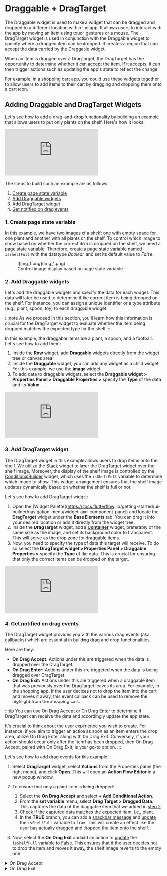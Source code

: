 # Draggable + DragTarget

The Draggable widget is used to make a widget that can be dragged and dropped to a different location within the app. It allows users to interact with the app by moving an item using touch gestures or a mouse. The DragTarget widget is used in conjunction with the Draggable widget to specify where a dragged item can be dropped. It creates a region that can accept the data carried by the Draggable widget.

When an item is dragged over a DragTarget, the DragTarget has the opportunity to determine whether it can accept the item. If it accepts, it can then trigger actions such as updating the app's state to reflect the change.

For example, in a shopping cart app, you could use these widgets together to allow users to add items to their cart by dragging and dropping them onto a cart icon.

## Adding Draggable and DragTarget Widgets

Let's see how to add a drag-and-drop functionality by building an example that allows users to put only plants on the shelf. Here's how it looks:

<div class="video-container"><iframe src="https://www.loom.
com/embed/68dcc413ad664a7e887e4e305aaec6c2?sid=59c1dcf4-2b71-4dd4-9f13-4cee933bcaf4" frameborder="0" allow="accelerometer; autoplay; clipboard-write; encrypted-media; gyroscope; picture-in-picture; web-share" referrerpolicy="strict-origin-when-cross-origin" allowfullscreen></iframe></div>


<p></p>

The steps to build such an example are as follows:

1. [Create page state variable](#1-create-page-state-variable)
5. [Add Draggable widgets](#2-add-draggable-widgets)
8. [Add DragTarget widget](#3-add-dragtarget-widget)
11. [Get notified on drag events](#4-get-notified-on-drag-events)

### 1. Create page state variable

In this example, we have two images of a shelf: one with empty space for one plant and another with all plants on the shelf. To control which image to show based on whether the correct item is dropped on the shelf, we need a [page state variable](/data-and-backend/state-management/page-state). Therefore, [create a page state variable](/data-and-backend/state-management/page-state#id-1.-creating-page-state-variable) named `isShelfFull` with the datatype *Boolean* and set its default value to *False*.

<figure>
    ![img_1.png](img_1.png)
  <figcaption class="centered-caption">Control image display based on page state variable</figcaption>
</figure>

### 2. Add Draggable widgets

Let's add the draggable widgets and specify the data for each widget. This data will later be used to determine if the correct item is being dropped on the shelf. For instance, you can assign a unique identifier or a type attribute (e.g., plant, spoon, toy) to each draggable widget.

:::note
As we proceed in this section, you'll learn how this information is crucial for the DragTarget widget to evaluate whether the item being dropped matches the expected type for the shelf.
:::

In this example, the draggable items are a plant, a spoon, and a football. Let's see how to add them:

1. Inside the [**Row**](/widgets-and-components/widgets/layout-elements/row) widget, add 
**Draggable** widgets directly from the widget tree or canvas area.
5. Inside the **Draggable** widget, you can add any widget as a child widget. For this example, we use the [**image**](/widgets-and-components/widgets/base-elements/image) widget.
8. To add data to draggable widgets, select the **Draggable widget > Properties Panel > Draggable Properties >** specify the **Type** of the data and its **Value**.

<div class="video-container"><iframe src="https://www.loom.
com/embed/09755c639a8f4aaaa2ea2df8bb8b0324?sid=c4738082-d7ee-4e9b-8940-e887334e476b" frameborder="0" allow="accelerometer; autoplay; clipboard-write; encrypted-media; gyroscope; picture-in-picture; web-share" referrerpolicy="strict-origin-when-cross-origin" allowfullscreen></iframe></div>



### 3. Add DragTarget widget

The DragTarget widget in this example allows users to drop items onto the shelf. We utilize the [Stack](/widgets-and-components/widgets/layout-elements/stack) widget to layer the DragTarget widget over the shelf image. Moreover, the display of the shelf image is controlled by the [ConditionalBuilder](/widgets-and-components/widgets/base-elements/conditionalbuilder) widget, which uses the `isShelfFull` variable to determine which image to show. This widget arrangement ensures that the shelf image updates dynamically based on whether the shelf is full or not.

Let's see how to add DragTarget widget:

1. Open the [Widget Palette](https://docs.flutterflow.
io/getting-started/ui-builder/navigation-menu/widget-and-component-panel) and locate the **DragTarget** widget under the **Base Elements** tab. You can drag it into your desired location or add it directly from the widget tree.
5. Inside the **DragTarget** widget, add a [**Container**](/widgets-and-components/widgets/layout-elements/container) widget, preferably of the same size as the image, and set its background color to transparent. This will serve as the drop zone for draggable items.
8. Now, you need to specify the type of data this target will receive. To do so select the **DragTarget widget > Properties Panel > Draggable Properties >** specify the **Type** of the data. This is crucial for ensuring that only the correct items can be dropped on the target.

<div class="video-container"><iframe src="https://www.loom.
com/embed/ffe78e15510d4cf2b34c1bbe0a54bad2?sid=97dadbab-779b-41ac-a23f-4f8d42e067b3" frameborder="0" allow="accelerometer; autoplay; clipboard-write; encrypted-media; gyroscope; picture-in-picture; web-share" referrerpolicy="strict-origin-when-cross-origin" allowfullscreen></iframe></div>



### 4. Get notified on drag events

The DragTarget widget provides you with the various drag events (aka callbacks) which are essential in building drag and drop functionalities.

Here are they:

- **On Drag Accept:** Actions under this are triggered when the data is dropped over the DragTarget.
- **On Drag Enter:** Actions under this are triggered when the data is being dragged over 
  DragTarget.
- **On Drag Exit:** Actions under this are triggered when a draggable item that was previously 
  over the DragTarget leaves its area. For example, In the shopping app, if the user decides not to drop the item into the cart and moves it away, this event callback can be used to remove the highlight from the shopping cart.

:::tip
You can use On Drag Accept or On Drag Enter to determine if DragTarget can receive the 
data and accordingly update the app state.

It's crucial to think about the user experience you wish to create. For instance, if you aim to trigger an action as soon as an item enters the drop area, utilize On Drag Enter along with On Drag Exit. Conversely, if your action should occur only after the item has been dropped, then On Drag Accept, paired with On Drag Exit, is your go-to option.
:::

Let's see how to add drag events for this example:

1. Select **DragTarget** widget, select **Actions** from the Properties panel (the right menu), 
and click **Open**. This will open an **Action Flow Editor** in a new popup window.
5. To ensure that only a plant item is being dropped:

	1. Select the **On Drag Accept** and select **+ Add Conditional Action**.
	5. From the **set variable** menu, select **Drag Target > Dragged Data**. This captures the data of the draggable item that we added in [step 2](/widgets-and-components/widgets/base-elements/draggable-+-dragtarget#id-2.-add-draggable-widgets).
	8. Check if the captured data matches the expected item, i.e., plant.
	11. In the **TRUE** branch, you can add a [snackbar message](/actions/actions/alerts-notifications/show-snack-bar) and [update](/actions/actions/state-management/update-page-state) the `isShelfFull` variable to True. This will create an effect like the user has actually dragged and dropped the item onto the shelf.
8. Now, select the **On Drag Exit** andadd an action to [update](/actions/actions/state-management/update-page-state) the `isShelfFull` variable to False. This ensures that if the user decides not to drop the item and moves it away, the shelf image reverts to the empty one.

<details>
<summary>On Drag Accept</summary>

<div class="video-container"><iframe src="https://www.loom.
com/embed/53acd90e5f394581951173d4626c68a9?sid=0438be54-ed23-46e8-9f45-2cc36974037d" frameborder="0" allow="accelerometer; autoplay; clipboard-write; encrypted-media; gyroscope; picture-in-picture; web-share" referrerpolicy="strict-origin-when-cross-origin" allowfullscreen></iframe></div>


</details>

<details>
<summary>On Drag Exit</summary>

![img_2.png](img_2.png)
</details>
